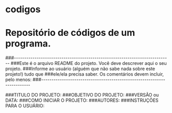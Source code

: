 # codigos
# <h>Repositório de códigos de um programa.</h>


###----------------------------------------------------------------------------
###Este é o arquivo README do projeto. Você deve descrever aqui o seu projeto.
###Informe ao usuário (alguém que não sabe nada sobre este projeto!) tudo que
###ele/ela precisa saber. Os comentários devem incluir, pelo menos:
###------------------------------------------------------------------------

###TITULO DO PROJETO: 
###OBJETIVO DO PROJETO:
###VERSÃO ou DATA:
###COMO INICIAR O PROJETO:
###AUTORES:
###INSTRUÇÕES PARA O USUÁRIO:

